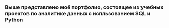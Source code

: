 ### Выше представлено моё портфолио, состоящее из учебных проектов по аналитике данных с испльзованием SQL и Python
